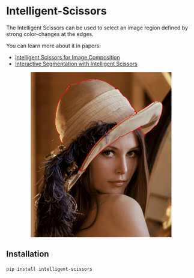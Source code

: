 # Intelligent-Scissors
The Intelligent Scissors can be used to select an image region defined by strong color-changes at the edges.

You can learn more about it in papers:
- [Intelligent Scissors for Image Composition](https://courses.cs.washington.edu/courses/cse455/02wi/readings/mort-sigg95.pdf)
- [Interactive Segmentation with Intelligent Scissors](https://pdf.sciencedirectassets.com/272316/1-s2.0-S1077316900X00068/1-s2.0-S1077316998904804/main.pdf?X-Amz-Security-Token=IQoJb3JpZ2luX2VjEBgaCXVzLWVhc3QtMSJHMEUCIAWCjFZL7PQFDvUmwMnc5US2%2FVONJ%2F35D8YSbksXWzmRAiEAjcUTMNaKtHM9Fyl7mnXrZyI%2F3cN%2BZ9dnjh9wLft7vzkqtAMIQRADGgwwNTkwMDM1NDY4NjUiDK3za45FaD20672xiCqRAzmaa28z8IzGVOPRTwsJ%2F8hbivchKVoxzXmSqzyEGgUFrLoAimHRtHnIPIuUQvTEl%2FE%2Boh%2FFmFWEUDxTsUu7ttIUX1VFrwQ03Jhcydpj20g5o%2FEsuYpo%2FCIyWq0FmJQMruOn%2BvLeQesm6ODeV%2Bq5jgZ3hPGal3t7QqfaAc8EQtgm2pj2NHtLFBBazJIulPgmKegrwjhTilWK%2Bq8zfEfM8DI8fQb%2BRexIJ3gr6EpIFtDA40SRx2jj7MX%2B3cAErSRHnn%2B2R3F%2FklE%2FwfCs3IJT3Ff%2BOgGMPNc2Smx5OdwdIPCWJnuPDD5AtqViVDK8JxwPLsUv6EQPkecuDz0f5rGl3KuRL2orR6LI6LC7uoNMT9rP1si8joGts9C0zU9vjTT1po9%2ByIxQjMU1An5QZD8VhTpZJ8qUaFfzF6yc%2F9hhybKdjC6ZCEmNBFSV48KSO14y0e4rOeEYWokbFy3759ULPb53xkoJa1NBzY7hJb4PotAtWUUhTyE%2BWuShRpEsCr7EJlgkd%2BBQMlstNeFwMy7OVo1IMKHk%2F%2FQFOusBLkihikZdSCk%2FpXCngTV%2BurqIPdtnBExW4Y%2FpVrUVk89D11TzMy368ugka1A2aLEJr02F1kEsyKNarhC3%2FuDcaJU%2BJLblbbOElrjs8IpOiGT976Iq90oXw6VM%2BNvJZsE53sTBcRIrV%2FSsQXcJzLqUr1KpJtSySTW8D9GmeHN7KDxjMwLDshJuE8J7EK5FTFahnOhhaCA34YWaC8PE3uZu%2BqJj0GRwaOOCNMudg9xAPcPklrmnfPTs6jNdeHyM0mcAefvVO%2BpWmoQRYJHGcGvm0CqYpWRgbTDMvDMXt8XR5JDZtKHAV%2FG9OpC6Zw%3D%3D&X-Amz-Algorithm=AWS4-HMAC-SHA256&X-Amz-Date=20200422T074335Z&X-Amz-SignedHeaders=host&X-Amz-Expires=300&X-Amz-Credential=ASIAQ3PHCVTY7OHFSYOL%2F20200422%2Fus-east-1%2Fs3%2Faws4_request&X-Amz-Signature=0f94e5c520d1726100ee62b9d40dc924c5fabc87c0cd1d88853e9a0e7a8e0267&hash=39309b5cca6bffdbc7dee114145cacc84838a91f8349d98390c5452a8e69a347&host=68042c943591013ac2b2430a89b270f6af2c76d8dfd086a07176afe7c76c2c61&pii=S1077316998904804&tid=spdf-bf7d7bea-c627-4dce-bec0-272fa3d00d20&sid=ee51f81c2575484c068ab8b9d830a36c9d73gxrqb&type=client)

<p align="center">
  <img width="375" height="440" src="examples/lena.png">
</p>

## Installation
`pip install intelligent-scissors`
